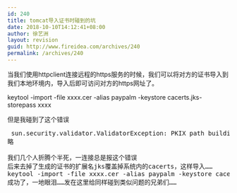 ```yaml
---
id: 240
title: tomcat导入证书时碰到的坑
date: 2018-10-10T14:12:41+08:00
author: 徐艺洲
layout: revision
guid: http://www.fireidea.com/archives/240
permalink: /archives/240
---
```

<div id="sina_keyword_ad_area2" class="articalContent   ">
  当我们使用httpclient连接远程的https服务的时候，我们可以将对方的证书导入到我们本地环境内，导入后即可访问对方的https网址了。</p> 
  
  <p>
    keytool -import -file xxxx.cer -alias paypalm -keystore cacerts.jks-storepass xxxx
  </p>
  
  <p>
    但是我碰到了这个错误
  </p>
  
  <pre> sun.security.validator.ValidatorException: PKIX path building failed: sun.security.provider.certpath.SunCertPathBuilderException: unable to find valid certification path to requested target javax.net.ssl.SSLHandshakeException: sun.security.validator.ValidatorException: PKIX path building failed: sun.security.provider.certpath.SunCertPathBuilderException: unable to find valid certification path to requested target        at com.sun.net.ssl.internal.ssl.Alerts.getSSLException(Alerts.java:174)        at com.sun.net.ssl.internal.ssl.SSLSocketImpl.fatal(SSLSocketImpl.java:1611)        at com.sun.net.ssl.internal.ssl.Handshaker.fatalSE(Handshaker.java:187)        at com.sun.net.ssl.internal.ssl.Handshaker.fatalSE(Handshaker.java:181)        at com.sun.net.ssl.internal.ssl.ClientHandshaker.serverCertificate(ClientHandshaker.java:1035)        at com.sun.net.ssl.internal.ssl.ClientHandshaker.processMessage(ClientHandshaker.java:124)        at com.sun.net.ssl.internal.ssl.Handshaker.processLoop(Handshaker.java:516)        at com.sun.net.ssl.internal.ssl.Handshaker.process_record(Handshaker.java:454)        at com.sun.net.ssl.internal.ssl.SSLSocketImpl.readRecord(SSLSocketImpl.java:884)        at com.sun.net.ssl.internal.ssl.SSLSocketImpl.performInitialHandshake(SSLSocketImpl.java:1112)        at com.sun.net.ssl.internal.ssl.SSLSocketImpl.writeRecord(SSLSocketImpl.java:623)        at com.sun.net.ssl.internal.ssl.AppOutputStream.write(AppOutputStream.java:59)        at java.io.BufferedOutputStream.flushBuffer(BufferedOutputStream.java:65)<br />略<br /><br />我们几个人折腾个半死，一连接总是报这个错误<br />后来去掉了生成的证书的扩展名jks覆盖掉系统内的cacerts，这样导入……<br />keytool -import -file xxxx.cer -alias paypalm -keystore cacerts -storepass xxxx<br />成功了，一地眼泪……发在这里给同样碰到类似问题的兄弟们……<br /></pre>
  
  <p>
  </p>